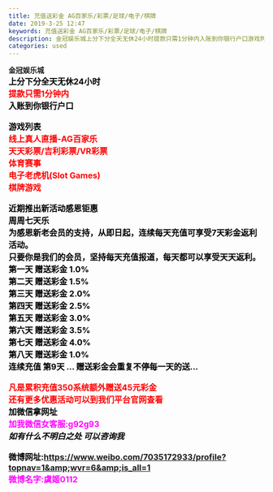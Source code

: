 ```yaml
---
title: 充值送彩金 AG百家乐/彩票/足球/电子/棋牌
date: 2019-3-25 12:47
keywords: 充值送彩金 AG百家乐/彩票/足球/电子/棋牌
description: 金冠娱乐城上分下分全天无休24小时提款只需1分钟内入账到你银行户口游戏列表线上真人直播-AG百家乐天天彩票/吉利彩票/VR彩票体育赛事电子老虎机(SlotGames)棋牌游戏近期推出新活动感恩钜惠周周七天乐为感恩新老会员的支持，从即日起，连
categories: used
---
```

<td class="t_f" id="postmessage_3301965">

<strong>金冠娱乐城</strong><br/>
<font size="3"><font color="#000000"><strong>上分下分全天无休24小时</strong></font></font><br/>
<font size="3"><font color="#ff0000"><strong>提款只需1分钟内</strong></font></font><br/>
<font size="3"><font color="#000000"><strong>入账到你银行户口</strong></font></font><br/>
<br/>
<font size="3"><font color="#000000"><strong>游戏列表</strong></font></font><br/>
<font size="3"><font color="#ff0000"><strong>线上真人直播-AG百家乐 </strong></font></font><br/>
<font size="3"><font color="#ff0000"><strong>天天彩票/吉利彩票/VR彩票</strong></font></font><br/>
<font size="3"><font color="#ff0000"><strong>体育赛事</strong></font></font><br/>
<font size="3"><font color="#ff0000"><strong>电子老虎机(Slot Games)</strong></font></font><br/>
<font size="3"><font color="#ff0000"><strong>棋牌游戏</strong></font></font><br/>
<br/>
<font size="3"><font color="#000000"><strong>近期推出新活动感恩钜惠</strong></font></font><br/>
<font size="3"><font color="#000000"><strong>周周七天乐</strong></font></font><br/>
<font size="3"><font color="#000000"><strong>为感恩新老会员的支持，从即日起，连续每天充值可享受7天彩金返利活动。</strong></font></font><br/>
<font size="3"><font color="#000000"><strong>只要你是我们的会员，坚持每天充值报道，每天都可以享受天天返利。</strong></font></font><br/>
<font size="3"><font color="#000000"><strong>第一天 赠送彩金 1.0%</strong></font></font><br/>
<font size="3"><font color="#000000"><strong>第二天 赠送彩金 1.5%</strong></font></font><br/>
<font size="3"><font color="#000000"><strong>第三天 赠送彩金 2.0%</strong></font></font><br/>
<font size="3"><font color="#000000"><strong>第四天 赠送彩金 2.5%</strong></font></font><br/>
<font size="3"><font color="#000000"><strong>第五天 赠送彩金 3.0%</strong></font></font><br/>
<font size="3"><font color="#000000"><strong>第六天 赠送彩金 3.5%</strong></font></font><br/>
<font size="3"><font color="#000000"><strong>第七天 赠送彩金 4.0%</strong></font></font><br/>
<font size="3"><font color="#000000"><strong>第八天 赠送彩金 1.0%</strong></font></font><br/>
<font size="3"><font color="#000000"><strong>连续充值 第9天 ... 赠送彩金会重复不停每一天的送...</strong></font></font><br/>
<br/>
<font size="3"><font color="#ff0000"><strong>凡是累积充值350系统额外赠送45元彩金</strong></font></font><br/>
<font size="3"><font color="#ff0000"><strong>还有更多优惠活动可以到我们平台官网查看</strong></font></font><br/>
<font size="3"><font color="#000000"><strong>加微信拿网址</strong></font></font><br/>
<font size="3"><font color="#ff00ff"><strong>加我微信女客服:g92g93</strong></font></font><br/>
<font size="3"><font color="#000000"><strong>*如有什么不明白之处 可以咨询我*</strong></font></font><br/>
<br/>
<font size="3"><font color="#000000"><strong>微博网址:https://www.weibo.com/7035172933/profile?topnav=1&amp;wvr=6&amp;is_all=1</strong></font></font><br/>
<font size="3"><font color="#ff00ff"><strong>微博名字:虞姬0112</strong></font></font><br/>
<br/>
<br/>
</td>
